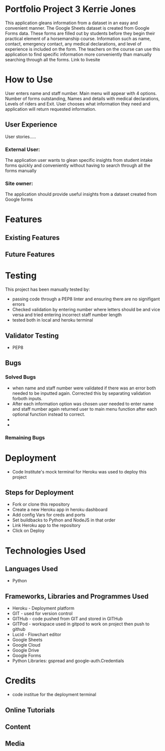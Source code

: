 # Portfolio Project 3 Kerrie Jones
This application gleans information from a dataset in an easy and convenient manner.
The Google Sheets dataset is created from Google Forms data. These forms are filled out by students before they begin their practical element of a horsemanship course. Information such as name, contact, emergency contact, any medical declarations, and level of experience is included on the form. 
The teachers on the course can use this application to find specific information more conveniently than manually searching through all the forms.
Link to livesite
# How to Use
User enters name and staff number. Main menu will appear with 4 options. Number of forms outstanding, Names and details with medical declarations, Levels of riders and Exit. User chooses what information they need and application will return requested information.

## User Experience
User stories.....
### External User: 
The application user wants to glean specific insights from student intake forms quickly and conveniently without having to search through all the forms manually 
### Site owner:  
The application should provide useful insights from a dataset created from Google forms

# Features
## Existing Features
## Future Features

# Testing
This project has been manually tested by:
* passing code through a PEP8 linter and ensuring there are no signifigant errors
* Checked validation by entering number where letters should be and vice versa and tried entering incorrect staff number length
* tested both in local and heroku terminal


## Validator Testing
* PEP8 
## Bugs
### Solved Bugs
* when name and staff number were validated if there was an error both needed to be inputted again. Corrected this by separating validation forboth inputs.
* After each information option was chosen user needed to enter name and staff number again returned user to main menu function after each optional function instead to correct.
*
*
### Remaining Bugs

# Deployment
* Code Institute's mock terminal for Heroku was used to deploy this project
## Steps for Deployment
* Fork or clone this repository
* Create a new Heroku app in heroku dashboard
* Add config Vars for creds and ports
* Set buildbacks to Python and NodeJS in that order 
* Link Heroku app to the repository
* Click on Deploy

# Technologies Used
## Languages Used
* Python
## Frameworks, Libraries and Programmes Used
* Heroku - Deployment platform
* GIT - used for version control
* GITHub - code pushed from GIT and stored in GITHub
* GITPod - workspace used in gitpod to work on project then push to github
* Lucid - Flowchart editor
* Google Sheets
* Google Cloud
* Google Drive
* Google Forms
* Python Libraries: gspread and google-auth.Credentials 


# Credits
* code institue for the deployment terminal

## Online Tutorials

## Content

## Media